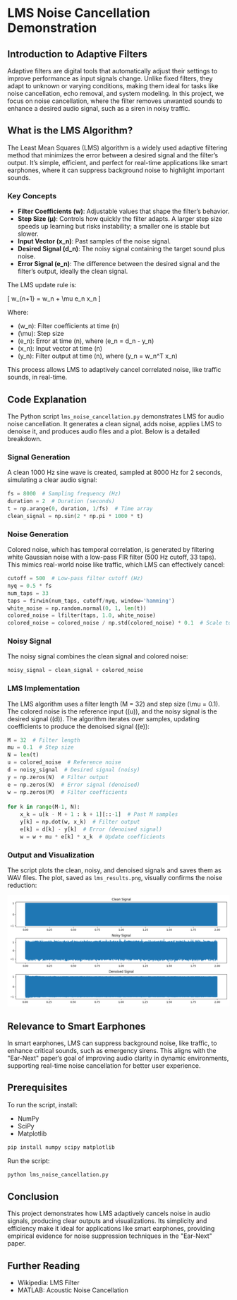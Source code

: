 # LMS Noise Cancellation Demonstration

## Introduction to Adaptive Filters

Adaptive filters are digital tools that automatically adjust their settings to improve performance as input signals change. Unlike fixed filters, they adapt to unknown or varying conditions, making them ideal for tasks like noise cancellation, echo removal, and system modeling. In this project, we focus on noise cancellation, where the filter removes unwanted sounds to enhance a desired audio signal, such as a siren in noisy traffic.

## What is the LMS Algorithm?

The Least Mean Squares (LMS) algorithm is a widely used adaptive filtering method that minimizes the error between a desired signal and the filter’s output. It’s simple, efficient, and perfect for real-time applications like smart earphones, where it can suppress background noise to highlight important sounds.

### Key Concepts

- **Filter Coefficients (w)**: Adjustable values that shape the filter’s behavior.
- **Step Size (μ)**: Controls how quickly the filter adapts. A larger step size speeds up learning but risks instability; a smaller one is stable but slower.
- **Input Vector (x_n)**: Past samples of the noise signal.
- **Desired Signal (d_n)**: The noisy signal containing the target sound plus noise.
- **Error Signal (e_n)**: The difference between the desired signal and the filter’s output, ideally the clean signal.

The LMS update rule is:

\[ w\_{n+1} = w_n + \\mu e_n x_n \]

Where:

- (w_n): Filter coefficients at time (n)
- (\\mu): Step size
- (e_n): Error at time (n), where (e_n = d_n - y_n)
- (x_n): Input vector at time (n)
- (y_n): Filter output at time (n), where (y_n = w_n^T x_n)

This process allows LMS to adaptively cancel correlated noise, like traffic sounds, in real-time.

## Code Explanation

The Python script `lms_noise_cancellation.py` demonstrates LMS for audio noise cancellation. It generates a clean signal, adds noise, applies LMS to denoise it, and produces audio files and a plot. Below is a detailed breakdown.

### Signal Generation

A clean 1000 Hz sine wave is created, sampled at 8000 Hz for 2 seconds, simulating a clear audio signal:

```python
fs = 8000  # Sampling frequency (Hz)
duration = 2  # Duration (seconds)
t = np.arange(0, duration, 1/fs)  # Time array
clean_signal = np.sin(2 * np.pi * 1000 * t)
```

### Noise Generation

Colored noise, which has temporal correlation, is generated by filtering white Gaussian noise with a low-pass FIR filter (500 Hz cutoff, 33 taps). This mimics real-world noise like traffic, which LMS can effectively cancel:

```python
cutoff = 500  # Low-pass filter cutoff (Hz)
nyq = 0.5 * fs
num_taps = 33
taps = firwin(num_taps, cutoff/nyq, window='hamming')
white_noise = np.random.normal(0, 1, len(t))
colored_noise = lfilter(taps, 1.0, white_noise)
colored_noise = colored_noise / np.std(colored_noise) * 0.1  # Scale to std 0.1
```

### Noisy Signal

The noisy signal combines the clean signal and colored noise:

```python
noisy_signal = clean_signal + colored_noise
```

### LMS Implementation

The LMS algorithm uses a filter length (M = 32) and step size (\\mu = 0.1). The colored noise is the reference input ((u)), and the noisy signal is the desired signal ((d)). The algorithm iterates over samples, updating coefficients to produce the denoised signal ((e)):

```python
M = 32  # Filter length
mu = 0.1  # Step size
N = len(t)
u = colored_noise  # Reference noise
d = noisy_signal  # Desired signal (noisy)
y = np.zeros(N)  # Filter output
e = np.zeros(N)  # Error signal (denoised)
w = np.zeros(M)  # Filter coefficients

for k in range(M-1, N):
    x_k = u[k - M + 1 : k + 1][::-1]  # Past M samples
    y[k] = np.dot(w, x_k)  # Filter output
    e[k] = d[k] - y[k]  # Error (denoised signal)
    w = w + mu * e[k] * x_k  # Update coefficients
```

### Output and Visualization

The script plots the clean, noisy, and denoised signals and saves them as WAV files. The plot, saved as `lms_results.png`, visually confirms the noise reduction:

![Noise removal](lms_results.png)

## Relevance to Smart Earphones

In smart earphones, LMS can suppress background noise, like traffic, to enhance critical sounds, such as emergency sirens. This aligns with the "Ear-Next" paper’s goal of improving audio clarity in dynamic environments, supporting real-time noise cancellation for better user experience.

## Prerequisites

To run the script, install:

- NumPy
- SciPy
- Matplotlib

```bash
pip install numpy scipy matplotlib
```

Run the script:

```bash
python lms_noise_cancellation.py
```

## Conclusion

This project demonstrates how LMS adaptively cancels noise in audio signals, producing clear outputs and visualizations. Its simplicity and efficiency make it ideal for applications like smart earphones, providing empirical evidence for noise suppression techniques in the "Ear-Next" paper.

## Further Reading

- Wikipedia: LMS Filter
- MATLAB: Acoustic Noise Cancellation
